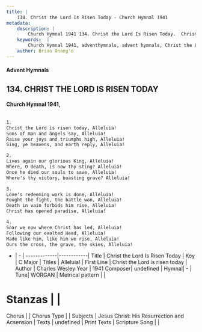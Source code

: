 ```yaml
---
title: |
    134. Christ the Lord Is Risen Today - Church Hymnal 1941
metadata:
    description: |
        Church Hymnal 1941 134. Christ the Lord Is Risen Today.  Christ the Lord is risen today, Alleluia! Sons of man and angels say, Alleluia! Raise your joys and triumphs high, Alleluia! Sing, ye heavens, and earth reply, Alleluia!  
    keywords:  |
        Church Hymnal 1941, adventhymnals, advent hymnals, Christ the Lord Is Risen Today, Christ the Lord is risen today. Alleluia!
    author: Brian Onang'o
---
```


#### Advent Hymnals
## 134. CHRIST THE LORD IS RISEN TODAY
####  Church Hymnal 1941,

```txt

1.
Christ the Lord is risen today, Alleluia!
Sons of man and angels say, Alleluia!
Raise your joys and triumphs high, Alleluia!
Sing, ye heavens, and earth reply, Alleluia!

2.
Lives again our glorious King, Alleluia!
Where, O death, is now thy sting? Alleluia!
Once he died our souls to save, Alleluia!
Where's thy victory, boasting grave? Alleluia!

3.
Love's redeeming work is done, Alleluia!
Fought the fight, the battle won, Alleluia!
Death in vain forbids him rise, Alleluia!
Christ has opened paradise, Alleluia!

4.
Soar we now where Christ has led, Alleluia!
Following our exalted Head, Alleluia!
Made like him, like him we rise, Alleluia!
Ours the cross, the grave, the skies, Alleluia!


```

- |   -  |
-------------|------------|
Title | Christ the Lord Is Risen Today |
Key | C Major |
Titles | Alleluia! |
First Line | Christ the Lord is risen today |
Author | Charles Wesley
Year | 1941
Composer| undefined |
Hymnal|  - |
Tune| WORGAN |
Metrical pattern | |
# Stanzas |  |
Chorus |  |
Chorus Type |  |
Subjects | Jesus Christ: His Resurrection and Acsension |
Texts | undefined |
Print Texts | 
Scripture Song |  |
    
